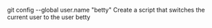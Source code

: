 git config --global user.name "betty" Create a script that switches the current user to the user betty
